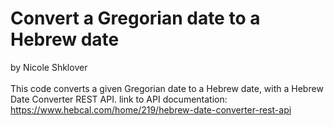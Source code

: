 ﻿# Convert a Gregorian date to a Hebrew date

by Nicole Shklover<br><br>
This code converts a given Gregorian date to a Hebrew date, with a Hebrew Date Converter REST API.
link to API documentation: https://www.hebcal.com/home/219/hebrew-date-converter-rest-api
